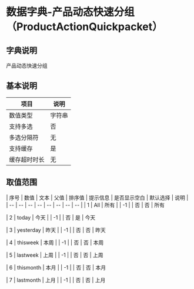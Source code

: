 # 数据字典-产品动态快速分组（ProductActionQuickpacket）
## 字典说明
产品动态快速分组

## 基本说明
| 项目 | 说明 |
| -- | -- |
| 数值类型 | 字符串 |
| 支持多选 | 否 |
| 多选分隔符 | 无 |
| 支持缓存 | 是 |
| 缓存超时时长 | 无 |

## 取值范围
| 序号 | 数值 | 文本 | 父值 | 排序值 | 提示信息 | 是否显示空白 | 默认选择 | 说明 |
| -- | -- | -- | -- | -- | -- | -- | -- |
| 1 | All | 所有 |  | -1 |  | 否 | 否 | 所有

| 2 | today | 今天 |  | -1 |  | 否 | 是 | 今天

| 3 | yesterday | 昨天 |  | -1 |  | 否 | 否 | 昨天

| 4 | thisweek | 本周 |  | -1 |  | 否 | 否 | 本周

| 5 | lastweek | 上周 |  | -1 |  | 否 | 否 | 上周

| 6 | thismonth | 本月 |  | -1 |  | 否 | 否 | 本月

| 7 | lastmonth | 上月 |  | -1 |  | 否 | 否 | 上月


